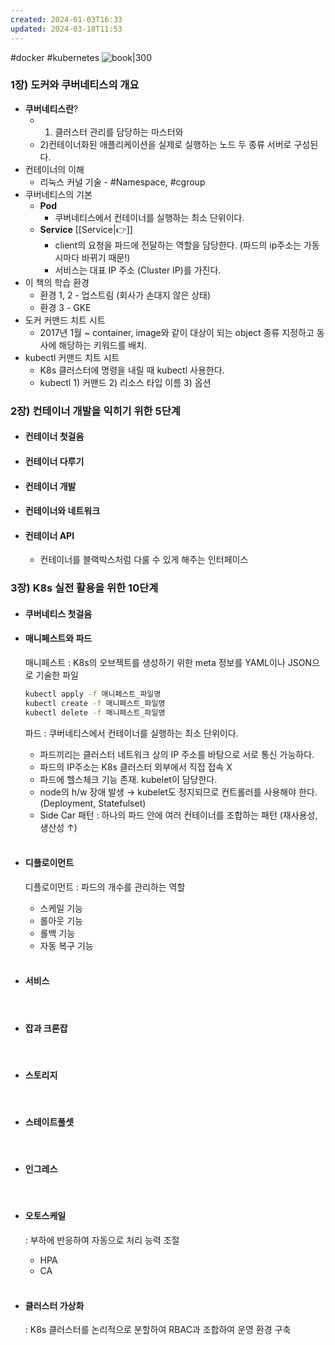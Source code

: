 ```yaml
---
created: 2024-01-03T16:33
updated: 2024-03-18T11:53
---
```

#docker #kubernetes
![book|300](https://image.yes24.com/goods/93317828/XL)
### 1장) 도커와 쿠버네티스의 개요

- **쿠버네티스란**?
	- 1) 클러스터 관리를 담당하는 마스터와 
	- 2)컨테이너화된 애플리케이션을 실제로 실행하는 노드 두 종류 서버로 구성된다.
- 컨테이너의 이해
	- 리눅스 커널 기술 - #Namespace, #cgroup
- 쿠버네티스의 기본
	- **Pod**
		- 쿠버네티스에서 컨테이너를 실행하는 최소 단위이다.
	- **Service** [[Service|👉]]
		- client의 요청을 파드에 전달하는 역할을 담당한다. (파드의 ip주소는 가동 시마다 바뀌기 때문!) 
		- 서비스는 대표 IP 주소 (Cluster IP)를 가진다.
- 이 책의 학습 환경
	- 환경 1, 2 - 업스트림 (회사가 손대지 않은 상태)
	- 환경 3 - GKE
- 도커 커맨드 치트 시트
	- 2017년 1월 ~ container, image와 같이 대상이 되는 object 종류 지정하고 동사에 해당하는 키워드를 배치. 
- kubectl 커맨드 치트 시트
	- K8s 클러스터에 명령을 내릴 때 kubectl 사용한다.
	- kubectl 1) 커맨드 2) 리소스 타입 이름 3) 옵션

### 2장) 컨테이너 개발을 익히기 위한 5단계

- #### 컨테이너 첫걸음
- #### 컨테이너 다루기
- #### 컨테이너 개발
- #### 컨테이너와 네트워크
- #### 컨테이너 API
	- 컨테이너를 블랙박스처럼 다룰 수 있게 해주는 인터페이스
### 3장) K8s 실전 활용을 위한 10단계

- #### 쿠버네티스 첫걸음

- #### 매니페스트와 파드
	매니페스트 
	: K8s의 오브젝트를 생성하기 위한 meta 정보를 YAML이나 JSON으로 기술한 파일
	```bash
	kubectl apply -f 매니페스트_파일명
	kubectl create -f 매니페스트_파일명
	kubectl delete -f 매니페스트_파일명
	```
	파드 
	: 쿠버네티스에서 컨테이너를 실행하는 최소 단위이다.
	- 파드끼리는 클러스터 네트워크 상의 IP 주소를 바탕으로 서로 통신 가능하다.
	- 파드의 IP주소는 K8s 클러스터 외부에서 직접 접속 X
	- 파드에 헬스체크 기능 존재. kubelet이 담당한다.
	- node의 h/w 장애 발생 &rarr; kubelet도 정지되므로 컨트롤러를 사용해야 한다. (Deployment, Statefulset)
	- Side Car 패턴 : 하나의 파드 안에 여러 컨테이너를 조합하는 패턴 (재사용성, 생산성 &uarr;)
	<br/>

- #### 디플로이먼트
	디플로이먼트
	 : 파드의 개수를 관리하는 역할
	 - 스케일 기능
	 - 롤아웃 기능
	 - 롤백 기능
	 - 자동 복구 기능
	<br/>

- #### 서비스
	<br/>

- #### 잡과 크론잡
	<br/>
	
- #### 스토리지
	<br/>
	
- #### 스테이트풀셋
	 <br/>
	 
- #### 인그레스
	<br/>
	
- #### 오토스케일
	: 부하에 반응하여 자동으로 처리 능력 조절
	- HPA
	- CA
	<br/>

- #### 클러스터 가상화
	: K8s 클러스터를 논리적으로 분할하여 RBAC과 조합하여 운영 환경 구축